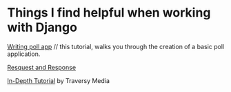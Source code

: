 # Things I find helpful when working with Django



<p><a href="https://docs.djangoproject.com/en/3.2/intro/tutorial01/" target="_blank">Writing poll app</a> 
// this tutorial, walks you through the creation of a basic poll application.</p> 
<p><a href="https://docs.djangoproject.com/en/4.0/ref/request-response/" target="_blank">Resquest and Response</a></p>

<p><a href="https://www.youtube.com/watch?v=PtQiiknWUcI&list=WL&index=122&t=5940s" target="_blank">In-Depth Tutorial</a> by Traversy Media</p>
